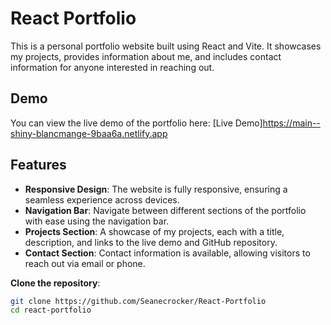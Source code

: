 # React Portfolio

This is a personal portfolio website built using React and Vite. It showcases my projects, provides information about me, and includes contact information for anyone interested in reaching out.

## Demo

You can view the live demo of the portfolio here: [Live Demo]https://main--shiny-blancmange-9baa6a.netlify.app

## Features

- **Responsive Design**: The website is fully responsive, ensuring a seamless experience across devices.
- **Navigation Bar**: Navigate between different sections of the portfolio with ease using the navigation bar.
- **Projects Section**: A showcase of my projects, each with a title, description, and links to the live demo and GitHub repository.
- **Contact Section**: Contact information is available, allowing visitors to reach out via email or phone.

 **Clone the repository**:
   ```bash
   git clone https://github.com/Seanecrocker/React-Portfolio
   cd react-portfolio